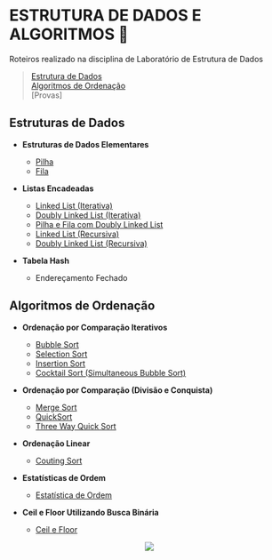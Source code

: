 # ESTRUTURA DE DADOS E ALGORITMOS :game_die:

Roteiros realizado na disciplina de Laboratório de Estrutura de Dados

> [Estrutura de Dados](#estrutura-de-dados)  
> [Algoritmos de Ordenação](#algoritmos-de-ordenação)  
> [Provas]

## Estruturas de Dados

* **Estruturas de Dados Elementares**

    * [Pilha](#R05_Pilha_FilaCircular#-pilha)
    * [Fila](#R05_Pilha_FilaCircular#-fila)

* **Listas Encadeadas**

    * [Linked List (Iterativa)](#R06_LinkedList_Iterativa#-lista-encadeada-simples)
    * [Doubly Linked List (Iterativa)](#R06_LinkedList_Iterativa#-lista-duplamente-encadeada)
    * [Pilha e Fila com Doubly Linked List]()
    * [Linked List (Recursiva)](#R07_LinkedList_Recursiva#-lista-duplamente-encadeada)
    * [Doubly Linked List (Recursiva)](#R07_LinkedList_Recursiva#-lista-duplamente-encadeada)

* **Tabela Hash**
    
    * Endereçamento Fechado

## Algoritmos de Ordenação

* **Ordenação por Comparação Iterativos**

    * [Bubble Sort](/Sorting_Algorithms/R01_SimpleSorting#-bubble-sort)
    * [Selection Sort](/Sorting_Algorithms/R01_SimpleSorting#-selection-sort)
    * [Insertion Sort](/Sorting_Algorithms/R01_SimpleSorting#-insertion-sort)
    * [Cocktail Sort (Simultaneous Bubble Sort)](/Sorting_Algorithms/R01_SimpleSorting#-simultaneous-bubbleSort-cocktail-sort)

* **Ordenação por Comparação (Divisão e Conquista)**

    * [Merge Sort](/Sorting_Algorithms/R02_RecursiveSorting#-merge-sort)
    * [QuickSort](/Sorting_Algorithms/R02_RecursiveSorting#-quicksort)
    * [Three Way Quick Sort](/Sorting_Algorithms/R02_RecursiveSorting#-3-way-quicksort)

* **Ordenação Linear**
    * [Couting Sort](/Sorting_Algorithms/R03_LinearSorting#-couting-sort)

* **Estatísticas de Ordem**
    * [Estatística de Ordem](/Sorting_Algorithms/R04_SelectionAndBinarySearch#estatística-de-ordem-utilizando-selection)

* **Ceil e Floor Utilizando Busca Binária**
    * [Ceil e Floor](/Sorting_Algorithms/R04_SelectionAndBinarySearch#busca-binária)


<p align="center">
    <img src="http://alumni.computacao.ufcg.edu.br/static/logica/images/logo.png"/>
</p>
